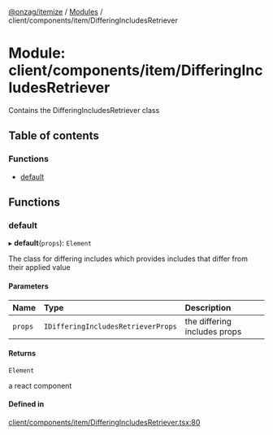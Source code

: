[@onzag/itemize](../README.md) / [Modules](../modules.md) / client/components/item/DifferingIncludesRetriever

# Module: client/components/item/DifferingIncludesRetriever

Contains the DifferingIncludesRetriever class

## Table of contents

### Functions

- [default](client_components_item_DifferingIncludesRetriever.md#default)

## Functions

### default

▸ **default**(`props`): `Element`

The class for differing includes which provides includes that differ from their applied value

#### Parameters

| Name | Type | Description |
| :------ | :------ | :------ |
| `props` | `IDifferingIncludesRetrieverProps` | the differing includes props |

#### Returns

`Element`

a react component

#### Defined in

[client/components/item/DifferingIncludesRetriever.tsx:80](https://github.com/onzag/itemize/blob/f2f29986/client/components/item/DifferingIncludesRetriever.tsx#L80)
